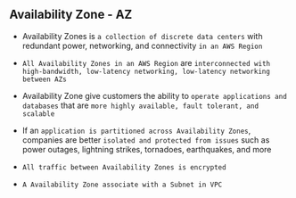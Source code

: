 ## Availability Zone - AZ

- Availability Zones is `a collection of discrete data centers` with redundant power, networking, and connectivity `in an AWS Region`

- `All Availability Zones in an AWS Region` are `interconnected with high-bandwidth, low-latency networking, low-latency networking between AZs`

- Availability Zone give customers the ability to `operate applications and databases` that are `more highly available, fault tolerant, and scalable`

- If an `application is partitioned across Availability Zones`, companies are better `isolated and protected from issues` such as power outages, lightning strikes, tornadoes, earthquakes, and more

- `All traffic between Availability Zones is encrypted`

- `A Availability Zone associate with a Subnet in VPC`
